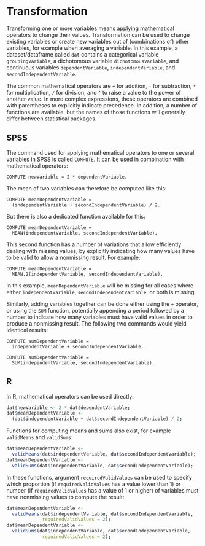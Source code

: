 # Transformation

Transforming one or more variables means applying mathematical operators to change their values. Transformation can be used to change existing variables or create new variables out of (combinations of) other variables, for example when averaging a variable. In this example, a dataset/dataframe called `dat` contains a categorical variable `groupingVariable`, a dichotomous variable `dichotomousVariable`, and continuous variables `dependentVariable`, `independentVariable`, and `secondIndependentVariable`.

The common mathematical operators are `+` for addition, `-` for subtraction, `*` for multiplication, `/` for division, and `^` to raise a value to the power of another value. In more complex expressions, these operators are combined with parentheses to explicitly indicate precedence. In addition, a number of functions are available, but the names of those functions will generally differ between statistical packages.

## SPSS

The command used for applying mathematical operators to one or several variables in SPSS is called `COMPUTE`. It can be used in combination with mathematical operators:

```
COMPUTE newVariable = 2 * dependentVariable.
```

The mean of two variables can therefore be computed like this:

```
COMPUTE meanDependentVariable =
  (independentVariable + secondIndependentVariable) / 2.
```

But there is also a dedicated function available for this:

```
COMPUTE meanDependentVariable =
  MEAN(independentVariable, secondIndependentVariable).
```

This second function has a number of variations that allow efficiently dealing with missing values, by explicitly indicating how many values have to be valid to allow a nonmissing result. For example:

```
COMPUTE meanDependentVariable =
  MEAN.2(independentVariable, secondIndependentVariable).
```

In this example, `meanDependentVariable` will be missing for all cases where either `independentVariable`, `secondIndependentVariable`, or both is missing.

Similarly, adding variables together can be done either using the `+` operator, or using the `SUM` function, potentially appending a period followed by a number to indicate how many variables must have valid values in order to produce a nonmissing result. The following two commands would yield identical results:

```
COMPUTE sumDependentVariable =
  independentVariable + secondIndependentVariable.
  
COMPUTE sumDependentVariable =
  SUM(independentVariable, secondIndependentVariable).
```

## R

In R, mathematical operators can be used directly:

```r
dat$newVariable <- 2 * dat$dependentVariable;
dat$meanDependentVariable <- 
  (dat$independentVariable + dat$secondIndependentVariable) / 2;
```

Functions for computing means and sums also exist, for example `validMeans` and `validSums`:

```r
dat$meanDependentVariable <- 
  validMeans(dat$independentVariable, dat$secondIndependentVariable);
dat$meanDependentVariable <- 
  validSums(dat$independentVariable, dat$secondIndependentVariable);
```

In these functions, argument `requiredValidValues` can be used to specify which proportion (if `requiredValidValues` has a value lower than 1) or number (if `requiredValidValues` has a value of 1 or higher) of variables must have nonmissing values to compute the result:

```r
dat$meanDependentVariable <- 
  validMeans(dat$independentVariable, dat$secondIndependentVariable,
             requiredValidValues = 2);
dat$meanDependentVariable <- 
  validSums(dat$independentVariable, dat$secondIndependentVariable,
             requiredValidValues = 2);
```

